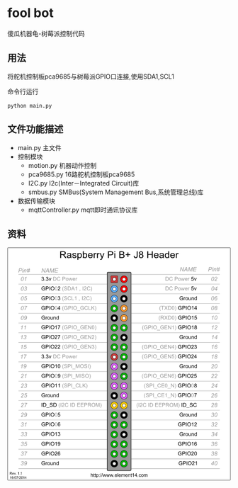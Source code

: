 # fool bot
傻瓜机器龟-树莓派控制代码

## 用法
将舵机控制板pca9685与树莓派GPIO口连接,使用SDA1,SCL1

命令行运行
``` 
python main.py
``` 

## 文件功能描述
* main.py 主文件
* 控制模块
    * motion.py 机器动作控制
    * pca9685.py 16路舵机控制板pca9685
    * I2C.py I2c(Inter－Integrated Circuit)库
    * smbus.py SMBus(System Management Bus,系统管理总线)库
* 数据传输模块
    * mqttController.py mqtt即时通讯协议库

## 资料
![RaspberryPi-GPIO](doc/Pi-GPIO-pins.png)